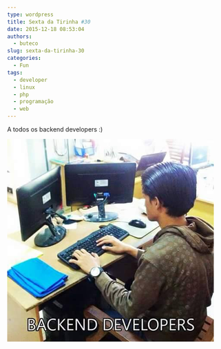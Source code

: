 ```yaml
---
type: wordpress
title: Sexta da Tirinha #30
date: 2015-12-18 08:53:04
authors:
  - buteco
slug: sexta-da-tirinha-30
categories:
  - Fun
tags:
  - developer
  - linux
  - php
  - programação
  - web
---
```


A todos os backend developers :)

<a href="/images/wp-content/uploads/2015/12/11811493_943822059009861_8828273309224050193_n.jpg" rel="attachment wp-att-4329"><img src="/images/wp-content/uploads/2015/12/11811493_943822059009861_8828273309224050193_n.jpg" alt="11811493_943822059009861_8828273309224050193_n" width="480" height="471" class="alignnone size-full wp-image-4329" /></a>
